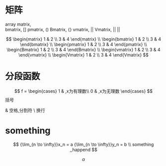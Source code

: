 
# 矩阵
array
matrix,  
bmatrix, []
pmatrix, ()
Bmatrix, {}
vmatrix, ||
Vmatrix, || ||

$$
\begin{matrix}
    1 & 2 \\
    3 & 4
\end{matrix}
\\
\begin{bmatrix}
    1 & 2 \\
    3 & 4
\end{bmatrix}
\\
\begin{pmatrix}
    1 & 2 \\
    3 & 4
\end{pmatrix}
\\
\begin{Bmatrix}
    1 & 2 \\
    3 & 4
\end{Bmatrix}
\\
\begin{vmatrix}
    1 & 2 \\
    3 & 4
\end{vmatrix}
\\
\begin{Vmatrix}
    1 & 2 \\
    3 & 4
\end{Vmatrix}
$$


# 分段函数
$$
f = 
\begin{cases}
    1 & ,x为有理数\\
    0 & ,x为无理数
\end{cases}
$$
括号

& 空格,分割符
\\ 换行

# something

$$
{\lim_{n \to \infty}}x_n = a {\lim_{n \to \infty}}y_n = b
\\
something  ,,happend
$$

$$
\alpha
$$
